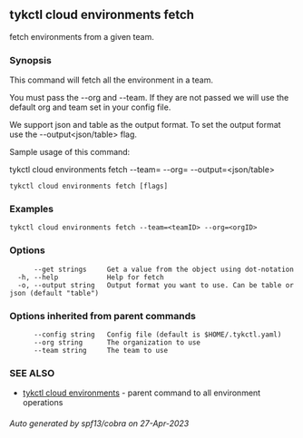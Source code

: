 ## tykctl cloud environments fetch

fetch environments from a given team.

### Synopsis


This command will fetch all the environment in a team.

You must pass the --org and --team. If they are not passed we will use the default org and team set in your config file.

We support json and table as the output format. To set the output format use the --output<json/table> flag.

Sample usage of this command:

tykctl cloud environments fetch --team=<teamID> --org=<orgID> --output=<json/table>


```
tykctl cloud environments fetch [flags]
```

### Examples

```
tykctl cloud environments fetch --team=<teamID> --org=<orgID>
```

### Options

```
      --get strings     Get a value from the object using dot-notation
  -h, --help            Help for fetch
  -o, --output string   Output format you want to use. Can be table or json (default "table")
```

### Options inherited from parent commands

```
      --config string   Config file (default is $HOME/.tykctl.yaml)
      --org string      The organization to use
      --team string     The team to use
```

### SEE ALSO

* [tykctl cloud environments](tykctl_cloud_environments.md)	 - parent command to all environment operations

###### Auto generated by spf13/cobra on 27-Apr-2023
